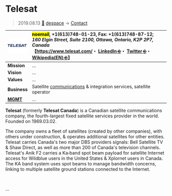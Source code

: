 # Telesat
> 2019.08.13 [🚀](../../index/index.md) [despace](../index.md) → [Contact](../contact.md)

|[![](../f/con/t/telesat_logo1_thumb.png)](../f/con/t/telesat_logo1.png)|<mark>noemail</mark>, +1(613)748-01-23, Fax: +1(613)748-87-12;<br> *160 Elgin Street, Suite 2100, Ottawa, Ontario, K2P 2P7, Canada*<br> 【<https://www.telesat.com/>・ [LinkedIn ⎆](https://www.linkedin.com/company/telesat.com)・ [Twitter ⎆](https://twitter.com/Telesat)・ [Wikipedia(EN) ⎆](https://en.wikipedia.org/wiki/Telesat)】|
|:--|:--|
|**Mission**|…|
|**Vision**|…|
|**Values**|…|
|**Business**|Satellite [communications](../comms.md) & integration services, satellite operator|
|**[MGMT](../mgmt.md)**|…|

**Telesat** (formerly **Telesat Canada**) is a Canadian satellite communications company, the fourth-largest fixed satellite services provider in the world. Founded on 1969.03.02.

The company owns a fleet of satellites (created by other companies), with others under construction, & operates additional satellites for other entities. Telesat carries Canada's two major DBS providers signals: Bell Satellite TV & Shaw Direct, as well as more than 200 of Canada's television channels. Telesat's Anik F2 carries a Ka‑band spot beam payload for satellite Internet access for Wildblue users in the United States & Xplornet users in Canada. The KA band system uses spot beams to manage bandwidth concerns, linking to multiple satellite ground stations connected to the Internet.

<p style="page-break-after:always"> </p>

…

